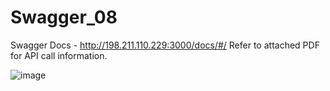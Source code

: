 # Swagger_08

Swagger Docs - http://198.211.110.229:3000/docs/#/
Refer to attached PDF for API call information. 

![image](https://github.com/YashAnetz/Swagger_08/assets/55511290/63a0e6bb-a322-4cbb-aa7f-ac9afde73e52)
